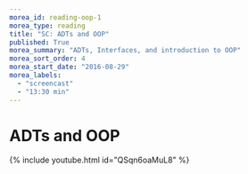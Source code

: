 ```yaml
---
morea_id: reading-oop-1
morea_type: reading
title: "SC: ADTs and OOP"
published: True
morea_summary: "ADTs, Interfaces, and introduction to OOP"
morea_sort_order: 4
morea_start_date: "2016-08-29"
morea_labels: 
  - "screencast"
  - "13:30 min"
---
```


# ADTs and OOP
{% include youtube.html id="QSqn6oaMuL8" %}
